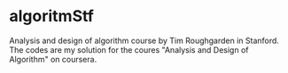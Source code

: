 # algoritmStf
Analysis and design of algorithm course by Tim Roughgarden  in Stanford.
The codes are my solution for the coures "Analysis and Design of Algorithm" on coursera.
